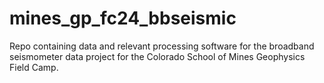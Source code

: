 # mines_gp_fc24_bbseismic
Repo containing data and relevant processing software for the broadband seismometer data project for the Colorado School of Mines Geophysics Field Camp.
